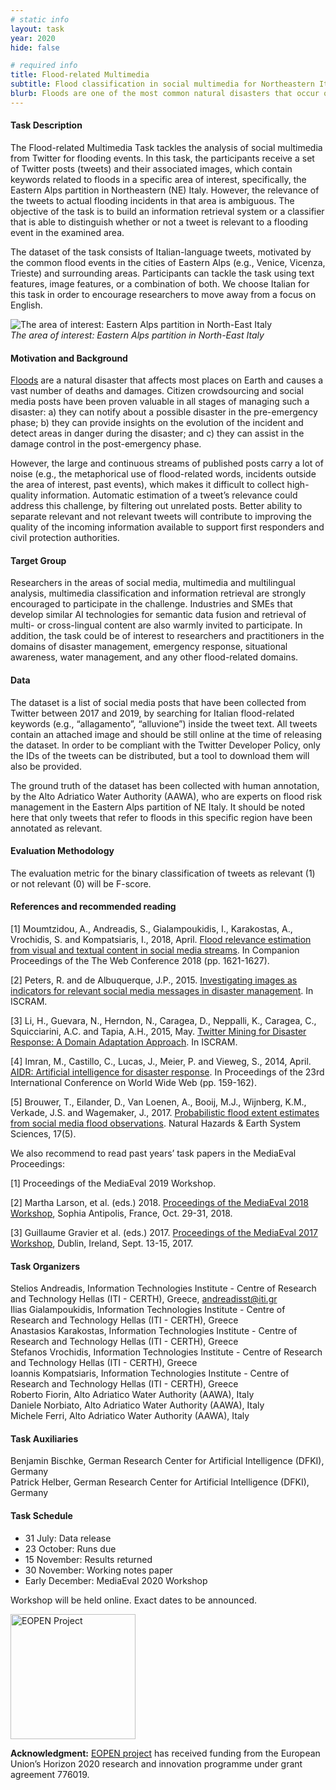 ```yaml
---
# static info
layout: task
year: 2020
hide: false

# required info
title: Flood-related Multimedia
subtitle: Flood classification in social multimedia for Northeastern Italy
blurb: Floods are one of the most common natural disasters that occur on our planet, and the destruction they cause is enormous. In this task, the participants receive a set of Twitter posts (tweets), including text, images, and other metadata, and are asked to automatically identify which posts are truly relevant to flooding incidents in the specific area of Northeastern Italy. The ground truth labels have been created by experts in flood risk management. The ultimate aim of this task is to develop technology that will support experts in flood disaster management.
---
```



<!-- # please respect the structure below-->


#### Task Description
The Flood-related Multimedia Task tackles the analysis of social multimedia from Twitter for flooding events. In this task, the participants receive a set of Twitter posts (tweets) and their associated images, which contain keywords related to floods in a specific area of interest, specifically, the Eastern Alps partition in Northeastern (NE) Italy. However, the relevance of the tweets to actual flooding incidents in that area is ambiguous. The objective of the task is to build an information retrieval system or a classifier that is able to distinguish whether or not a tweet is relevant to a flooding event in the examined area. 

The dataset of the task consists of Italian-language tweets, motivated by the common flood events in the cities of Eastern Alps (e.g., Venice, Vicenza, Trieste) and surrounding areas. Participants can tackle the task using text features, image features, or a combination of both. We choose Italian for this task in order to encourage researchers to move away from a focus on English.

![The area of interest: Eastern Alps partition in North-East Italy](https://lh3.googleusercontent.com/proxy/GCNITQPAo_28JGKL7tnWZumkjuztxxGGRH8ht68uwIcnTaTZ-uJbYsIQHQ-ZwzdJeb1w61NvwO58UMkwd2tZMxN8jBUa1TlBhQ1glX5XWQ)  
*The area of interest: Eastern Alps partition in North-East Italy*

#### Motivation and Background
[Floods](https://www.nationalgeographic.com/environment/natural-disasters/floods/) are a natural disaster that affects most places on Earth and causes a vast number of deaths and damages. Citizen crowdsourcing and social media posts have been proven valuable in all stages of managing such a disaster: a) they can notify about a possible disaster in the pre-emergency phase; b) they can provide insights on the evolution of the incident and detect areas in danger during the disaster; and c) they can assist in the damage control in the post-emergency phase.

However, the large and continuous streams of published posts carry a lot of noise (e.g., the metaphorical use of flood-related words, incidents outside the area of interest, past events), which makes it difficult to collect high-quality information. Automatic estimation of a tweet’s relevance could address this challenge, by filtering out unrelated posts. Better ability to separate relevant and not relevant tweets will contribute to improving the quality of the incoming information available to support first responders and civil protection authorities.

#### Target Group
Researchers in the areas of social media, multimedia and multilingual analysis, multimedia classification and information retrieval are strongly encouraged to participate in the challenge. Industries and SMEs that develop similar AI technologies for semantic data fusion and retrieval of multi- or cross-lingual content are also warmly invited to participate. In addition, the task could be of interest to researchers and practitioners in the domains of disaster management, emergency response, situational awareness, water management, and any other flood-related domains.

#### Data
The dataset is a list of social media posts that have been collected from Twitter between 2017 and 2019, by searching for Italian flood-related keywords (e.g., “allagamento”, “alluvione”) inside the tweet text. All tweets contain an attached image and should be still online at the time of releasing the dataset. In order to be compliant with the Twitter Developer Policy, only the IDs of the tweets can be distributed, but a tool to download them will also be provided.

The ground truth of the dataset has been collected with human annotation, by the Alto Adriatico Water Authority (AAWA), who are experts on flood risk management in the Eastern Alps partition of NE Italy. It should be noted here that only tweets that refer to floods in this specific region have been annotated as relevant.

#### Evaluation Methodology
The evaluation metric for the binary classification of tweets as relevant (1) or not relevant (0) will be F-score.

#### References and recommended reading
<!-- # Please use the ACM format for references https://www.acm.org/publications/authors/reference-formatting (but no DOI needed)-->
<!-- # The paper title should be a hyperlink leading to the paper online-->
[1] Moumtzidou, A., Andreadis, S., Gialampoukidis, I., Karakostas, A., Vrochidis, S. and Kompatsiaris, I., 2018, April. [Flood relevance estimation from visual and textual content in social media streams](https://dl.acm.org/doi/abs/10.1145/3184558.3191620). In Companion Proceedings of the The Web Conference 2018 (pp. 1621-1627).

[2] Peters, R. and de Albuquerque, J.P., 2015. [Investigating images as indicators for relevant social media messages in disaster management](). In ISCRAM.

[3] Li, H., Guevara, N., Herndon, N., Caragea, D., Neppalli, K., Caragea, C., Squicciarini, A.C. and Tapia, A.H., 2015, May. [Twitter Mining for Disaster Response: A Domain Adaptation Approach](http://www.agora.icmc.usp.br/site/wp-content/uploads/2015/08/Peters-and-Albuquerque-2015-Investigating-images-as-indicators-for-relevant-social-media-messages-in-disaster-management.pdf). In ISCRAM.

[4] Imran, M., Castillo, C., Lucas, J., Meier, P. and Vieweg, S., 2014, April. [AIDR: Artificial intelligence for disaster response](https://dl.acm.org/doi/abs/10.1145/2567948.2577034). In Proceedings of the 23rd International Conference on World Wide Web (pp. 159-162).

[5] Brouwer, T., Eilander, D., Van Loenen, A., Booij, M.J., Wijnberg, K.M., Verkade, J.S. and Wagemaker, J., 2017. [Probabilistic flood extent estimates from social media flood observations](https://core.ac.uk/download/pdf/207400745.pdf). Natural Hazards & Earth System Sciences, 17(5).


We also recommend to read past years’ task papers in the MediaEval Proceedings:

[1] Proceedings of the MediaEval 2019 Workshop.

[2] Martha Larson, et al. (eds.) 2018. [Proceedings of the MediaEval 2018 Workshop](http://ceur-ws.org/Vol-2283/), Sophia Antipolis, France, Oct. 29-31, 2018.

[3] Guillaume Gravier et al. (eds.) 2017. [Proceedings of the MediaEval 2017 Workshop](http://ceur-ws.org/Vol-1984), Dublin, Ireland, Sept. 13-15, 2017.


#### Task Organizers
<!-- # add the email address of the contact organizer-->
Stelios Andreadis, Information Technologies Institute - Centre of Research and Technology Hellas (ITI - CERTH), Greece, andreadisst@iti.gr  
Ilias Gialampoukidis, Information Technologies Institute - Centre of Research and Technology Hellas (ITI - CERTH), Greece  
Anastasios Karakostas, Information Technologies Institute - Centre of Research and Technology Hellas (ITI - CERTH), Greece  
Stefanos Vrochidis, Information Technologies Institute - Centre of Research and Technology Hellas (ITI - CERTH), Greece  
Ioannis Kompatsiaris, Information Technologies Institute - Centre of Research and Technology Hellas (ITI - CERTH), Greece  
Roberto Fiorin, Alto Adriatico Water Authority (AAWA), Italy  
Daniele Norbiato, Alto Adriatico Water Authority (AAWA), Italy  
Michele Ferri, Alto Adriatico Water Authority (AAWA), Italy  

#### Task Auxiliaries
<!-- # if there are people helping with the task, but are not bearing the main responsibility for the task, they are auxiliaries. Please delete this heading if you have no auxiliaries-->
Benjamin Bischke, German Research Center for Artificial Intelligence (DFKI), Germany  
Patrick Helber, German Research Center for Artificial Intelligence (DFKI), Germany  

#### Task Schedule
* 31 July: Data release <!-- # Replace XX with your date. Latest possible is 31 July-->
* 23 October: Runs due <!-- # Replace XX with your date. Latest possible is 31 October-->
* 15 November: Results returned  <!-- Fixed. Please do not change-->
* 30 November: Working notes paper  <!-- Fixed. Please do not change-->
* Early December: MediaEval 2020 Workshop <!-- Fixed. Please do not change-->

Workshop will be held online. Exact dates to be announced.

<img src="https://eopen-project.eu/wp-content/uploads/2017/12/cropped-logo3b-1.png" alt="EOPEN Project" width="200"/>

**Acknowledgment:** [EOPEN project](https://eopen-project.eu/) has received funding from the European Union’s Horizon 2020 research and innovation programme under grant agreement 776019.

